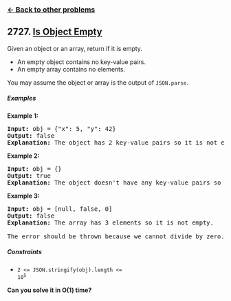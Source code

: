 ### [&#8592; Back to other problems](../../README.md)

## 2727. [Is Object Empty](https://leetcode.com/problems/is-object-empty/)

Given an object or an array, return if it is empty.

* An empty object contains no key-value pairs.
* An empty array contains no elements.

You may assume the object or array is the output of `JSON.parse`.

##### Examples

**Example 1:**

<pre>
<b>Input:</b> obj = {"x": 5, "y": 42}
<b>Output:</b> false
<b>Explanation:</b> The object has 2 key-value pairs so it is not empty.
</pre>

**Example 2:**

<pre>
<b>Input:</b> obj = {}
<b>Output:</b> true
<b>Explanation:</b> The object doesn't have any key-value pairs so it is empty.
</pre>

**Example 3:**

<pre>
<b>Input:</b> obj = [null, false, 0]
<b>Output:</b> false
<b>Explanation:</b> The array has 3 elements so it is not empty.

The error should be thrown because we cannot divide by zero.
</pre>

##### Constraints

* <code>2 <= JSON.stringify(obj).length <= 10<sup>5</sup></code>

**Can you solve it in O(1) time?**
